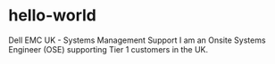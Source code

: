 # hello-world
Dell EMC UK - Systems Management Support
I am an Onsite Systems Engineer (OSE) supporting Tier 1 customers in the UK.
